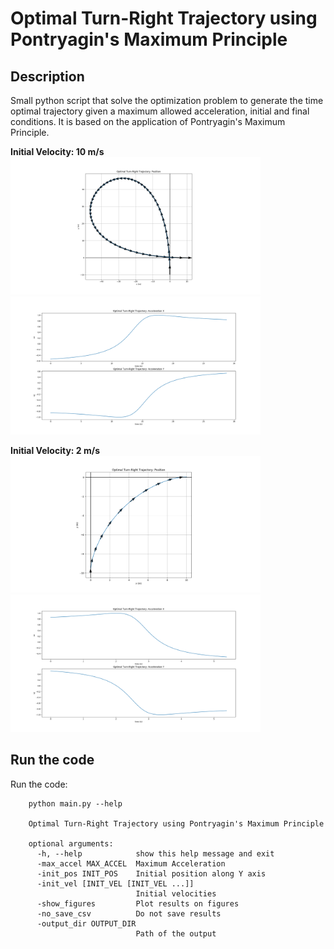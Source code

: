 # Optimal Turn-Right Trajectory using Pontryagin's Maximum Principle

## Description

Small python script that solve the optimization problem to generate the time optimal trajectory given a maximum allowed acceleration, initial and final conditions. It is based on the application of Pontryagin's Maximum Principle.

**Initial Velocity: 10 m/s**
<img src="img/opti_traj_pos_10.png" alt="Position" width="400"/>
<img src="img/opti_traj_accel_10.png" alt="Acceleration" width="400"/>

**Initial Velocity: 2 m/s**
<img src="img/opti_traj_pos_2.png" alt="Position" width="400"/>
<img src="img/opti_traj_accel_2.png" alt="Acceleration" width="400"/>

## Run the code

Run the code:

```
	python main.py --help

    Optimal Turn-Right Trajectory using Pontryagin's Maximum Principle

    optional arguments:
      -h, --help            show this help message and exit
      -max_accel MAX_ACCEL  Maximum Acceleration
      -init_pos INIT_POS    Initial position along Y axis
      -init_vel [INIT_VEL [INIT_VEL ...]]
                            Initial velocities
      -show_figures         Plot results on figures
      -no_save_csv          Do not save results
      -output_dir OUTPUT_DIR
                            Path of the output
```